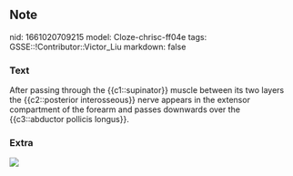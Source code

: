 ## Note
nid: 1661020709215
model: Cloze-chrisc-ff04e
tags: GSSE::!Contributor::Victor_Liu
markdown: false

### Text
After passing through the {{c1::supinator}} muscle between its two layers the {{c2::posterior interosseous}} nerve appears in the extensor compartment of the forearm and passes downwards over the {{c3::abductor pollicis longus}}.

### Extra
<img src="paste-6fc8fa11f3f6d980667e4a39a46c4ac2b7206ee6.jpg">
